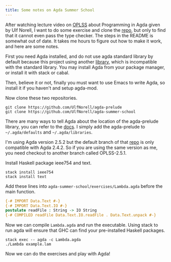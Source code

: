 ```yaml
---
title: Some notes on Agda Summer School
---
```


After watching lecture video on [OPLSS](https://www.cs.uoregon.edu/research/summerschool/summer14/curriculum.html)
about Programming in Agda given by Ulf Norell,
I want to do some exercise and clone the [repo](https://github.com/UlfNorell/agda-summer-school),
but only to find that it cannot even pass the type checker. The steps in the
README is somewhat out of date. It takes me hours to figure out how to make it work, and here are some notes.

First you need Agda installed, and do not use agda standard library by default
because this project using another [library](https://github.com/UlfNorell/agda-prelude),
which is incompatible with the standard library. You may install Agda from your package
manager, or install it with stack or cabal.

Then, believe it or not, finally you must want to use Emacs to write Agda, so
install it if you haven't and setup agda-mod.

Now clone these two repositories.
```
git clone https://github.com/UlfNorell/agda-prelude
git clone https://github.com/UlfNorell/agda-summer-school
```

There are many ways to tell Agda about the location of the agda-prelude library,
you can refer to the [docs](http://agda.readthedocs.io/en/latest/tools/package-system.html).
I simply add the agda-prelude to `~/.agda/defaults` and `~/.agda/libraries`.

I'm using Agda version 2.5.2 but the default branch of that [repo](https://github.com/UlfNorell/agda-summer-school)
is only compatible with Agda 2.4.2. So if you are using the same version as me,
you need checkout to another branch called OPLSS-2.5.1.

Install Haskell package ieee754 and text.

```
stack install ieee754
stack install text
```

Add these lines into `agda-summer-school/exercises/Lambda.agda` before the
main function.

``` Agda
{-# IMPORT Data.Text #-}
{-# IMPORT Data.Text.IO #-}
postulate readFile : String -> IO String
{-# COMPILED readFile Data.Text.IO.readFile . Data.Text.unpack #-}
```

Now we can compile `Lambda.agda` and run the executable.
Using stack to run agda will ensure that GHC can find your pre-installed Haskell packages.
```
stack exec -- agda -c Lambda.agda
./Lambda example.lam
```

Now we can do the exercises and play with Agda!
